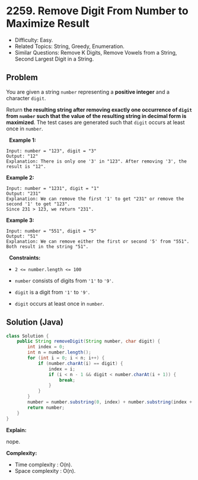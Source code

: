 # 2259. Remove Digit From Number to Maximize Result

- Difficulty: Easy.
- Related Topics: String, Greedy, Enumeration.
- Similar Questions: Remove K Digits, Remove Vowels from a String, Second Largest Digit in a String.

## Problem

You are given a string ```number``` representing a **positive integer** and a character ```digit```.

Return **the resulting string after removing **exactly one occurrence** of **```digit```** from **```number```** such that the value of the resulting string in **decimal** form is **maximized****. The test cases are generated such that ```digit``` occurs at least once in ```number```.

 
**Example 1:**

```
Input: number = "123", digit = "3"
Output: "12"
Explanation: There is only one '3' in "123". After removing '3', the result is "12".
```

**Example 2:**

```
Input: number = "1231", digit = "1"
Output: "231"
Explanation: We can remove the first '1' to get "231" or remove the second '1' to get "123".
Since 231 > 123, we return "231".
```

**Example 3:**

```
Input: number = "551", digit = "5"
Output: "51"
Explanation: We can remove either the first or second '5' from "551".
Both result in the string "51".
```

 
**Constraints:**


	
- ```2 <= number.length <= 100```
	
- ```number``` consists of digits from ```'1'``` to ```'9'```.
	
- ```digit``` is a digit from ```'1'``` to ```'9'```.
	
- ```digit``` occurs at least once in ```number```.



## Solution (Java)

```java
class Solution {
    public String removeDigit(String number, char digit) {
        int index = 0;
        int n = number.length();
        for (int i = 0; i < n; i++) {
            if (number.charAt(i) == digit) {
                index = i;
                if (i < n - 1 && digit < number.charAt(i + 1)) {
                    break;
                }
            }
        }
        number = number.substring(0, index) + number.substring(index + 1);
        return number;
    }
}
```

**Explain:**

nope.

**Complexity:**

* Time complexity : O(n).
* Space complexity : O(n).
